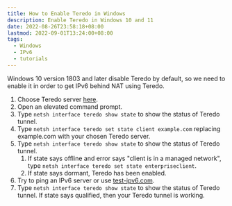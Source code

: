 ```yaml
---
title: How to Enable Teredo in Windows
description: Enable Teredo in Windows 10 and 11
date: 2022-08-26T23:58:18+08:00
lastmod: 2022-09-01T13:24:00+08:00
tags:
  - Windows
  - IPv6
  - tutorials
---
```

Windows 10 version 1803 and later disable Teredo by default, so we need to enable it in order to get IPv6 behind NAT using Teredo.

1. Choose Teredo server [here](../list-of-teredo-servers/).
2. Open an elevated command prompt.
3. Type `netsh interface teredo show state` to show the status of Teredo tunnel.
4. Type `netsh interface teredo set state client example.com` replacing example.com with your chosen Teredo server.
5. Type `netsh interface teredo show state` to show the status of Teredo tunnel.
   1. If state says offline and error says "client is in a managed network", type `netsh interface teredo set state enterpriseclient`.
   2. If state says dormant, Teredo has been enabled.
6. Try to ping an IPv6 server or use [test-ipv6.com](https://test-ipv6.com).
7. Type `netsh interface teredo show state` to show the status of Teredo tunnel. If state says qualified, then your Teredo tunnel is working.